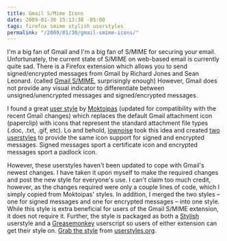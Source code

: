 ```yaml
---
title: Gmail S/Mime Icons
date: 2009-01-30 15:13:38 -05:00
tags: firefox smime stylish userstyles
permalink: "/2009/01/30/gmail-smime-icons/"
---
```


I'm a big fan of Gmail and I'm a big fan of S/MIME for securing your email.
Unfortunately, the current state of S/MIME on web-based email is currently quite sad.
There is a Firefox extension which allows you to send signed/encrypted messages
from Gmail by Richard Jones and Sean Leonard.
(called [Gmail S/MIME](https://addons.mozilla.org/en-US/firefox/addon/592), surprisingly enough)
However, Gmail does not provide any visual indicator to differentiate
between unsigned/unencrypted messages and signed/encrypted messages.

I found a great [user style](http://userstyles.org/styles/3958)
by [Moktoipas](http://userstyles.org/users/74)
(updated for compatibility with the recent Gmail changes)
which replaces the default Gmail attachment icon (paperclip)
with icons that represent the standard attachment file types (.doc, .txt, .gif, etc).
Lo and behold, [lownoise](http://userstyles.org/users/357)
took this idea and created [two](http://userstyles.org/styles/464)
[userstyles](http://userstyles.org/styles/465)
to provide the same icon support for signed and encrypted messages.
Signed messages sport a certificate icon and encrypted messages sport a padlock icon.

However, these userstyles haven't been updated to cope with Gmail's newest changes.
I have taken it upon myself to make the required changes and post the new style for everyone's use.
I can't claim too much credit, however,
as the changes required were only a couple lines of code, which I simply copied from Moktoipas' styles.
In addition, I merged the two styles – one for signed messages and one for encrypted messages – into one style.
While this style is extra beneficial for users of the Gmail S/MIME extension, it does not require it.
Further, the style is packaged as both a [Stylish](https://addons.mozilla.org/en-US/firefox/addon/2108)
userstyle and a [Greasemonkey](https://addons.mozilla.org/en-US/firefox/addon/748)
userscript so users of either extension can get their style on.
[Grab the style](http://userstyles.org/styles/14323)
from [userstyles.org](http://userstyles.org).
